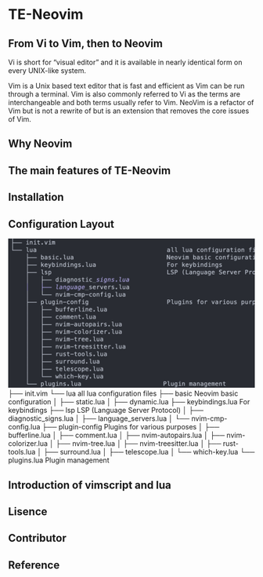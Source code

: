 # TE-Neovim
## From Vi to Vim, then to Neovim
Vi is short for “visual editor” and it is available in nearly identical form on every UNIX-like system. 

Vim is a Unix based text editor that is fast and efficient as Vim can be run through a terminal. Vim is also commonly referred to Vi as the terms are interchangeable and both terms usually refer to Vim.
NeoVim is a refactor of Vim but is not a rewrite of but is an extension that removes the core issues of Vim. 

## Why Neovim
## The main features of TE-Neovim
## Installation
## Configuration Layout
![Neovim Configuration Layout](./figure/VimConfigarationLayout.png)
├── init.vim
└── lua                                   all lua configuration files
    ├── basic                             Neovim basic configuration
    │   ├── static.lua
    │   ├── dynamic.lua
    ├── keybindings.lua                   For keybindings
    ├── lsp                               LSP (Language Server Protocol) 
    │   ├── diagnostic_signs.lua
    │   ├── language_servers.lua
    │   └── nvim-cmp-config.lua
    ├── plugin-config                     Plugins for various purposes
    │   ├── bufferline.lua
    │   ├── comment.lua
    │   ├── nvim-autopairs.lua
    │   ├── nvim-colorizer.lua
    │   ├── nvim-tree.lua
    │   ├── nvim-treesitter.lua
    │   ├── rust-tools.lua
    │   ├── surround.lua
    │   ├── telescope.lua
    │   └── which-key.lua
    └── plugins.lua                      Plugin management
## Introduction of vimscript and lua
## Lisence
## Contributor
## Reference
